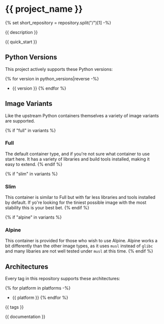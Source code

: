 # {{ project_name }}
{% set short_repository = repository.split("/")[1] -%}

{{ description }}

{{ quick_start }}

## Python Versions

This project actively supports these Python versions:

{% for version in python_versions|reverse -%}
* {{ version }}
{% endfor %}

## Image Variants

Like the upstream Python containers themselves a variety of image variants are supported.

{% if "full" in variants %}
### Full

The default container type, and if you're not sure what container to use start here. It has a variety of libraries and build tools installed, making it easy to extend.
{% endif %}

{% if "slim" in variants %}
### Slim

This container is similar to Full but with far less libraries and tools installed by default. If yo're looking for the tiniest possible image with the most stability this is your best bet.
{% endif %}

{% if "alpine" in variants %}
### Alpine

This container is provided for those who wish to use Alpine. Alpine works a bit differently than the other image types, as it uses `musl` instead of `glibc` and many libaries are not well tested under `musl` at this time.
{% endif %}


## Architectures

Every tag in this repository supports these architectures:

{% for platform in platforms -%}
* {{ platform }}
{% endfor %}


{{ tags }}

{{ documentation }}
